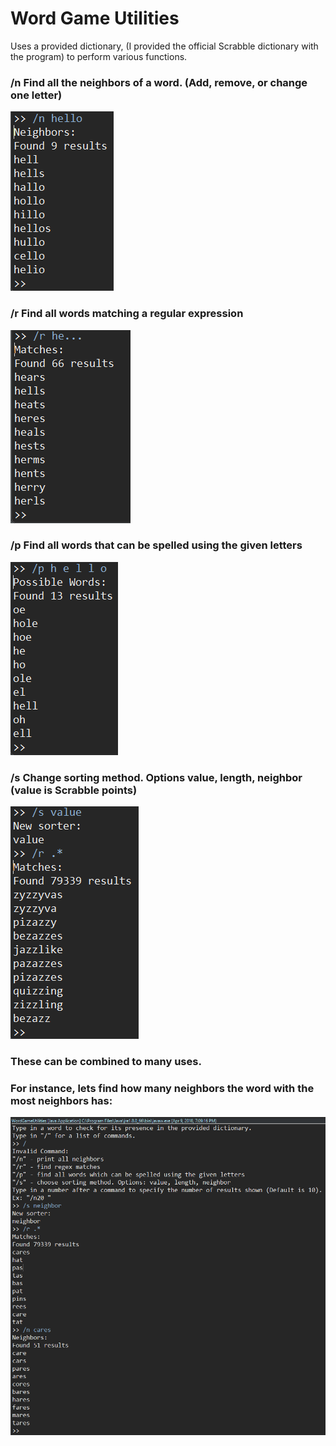 # Word Game Utilities

Uses a provided dictionary, (I provided the official Scrabble dictionary with the program)
to perform various functions.


### /n Find all the neighbors of a word. (Add, remove, or change one letter)
![](Media/neighbors.PNG)
### /r Find all words matching a regular expression
![](Media/regex.PNG)
### /p Find all words that can be spelled using the given letters
![](Media/perm.PNG)
### /s Change sorting method. Options value, length, neighbor (value is Scrabble points)
![](Media/sort.PNG)
### These can be combined to many uses.
### For instance, lets find how many neighbors the word with the most neighbors has:
![](Media/MostNeighbors.PNG)